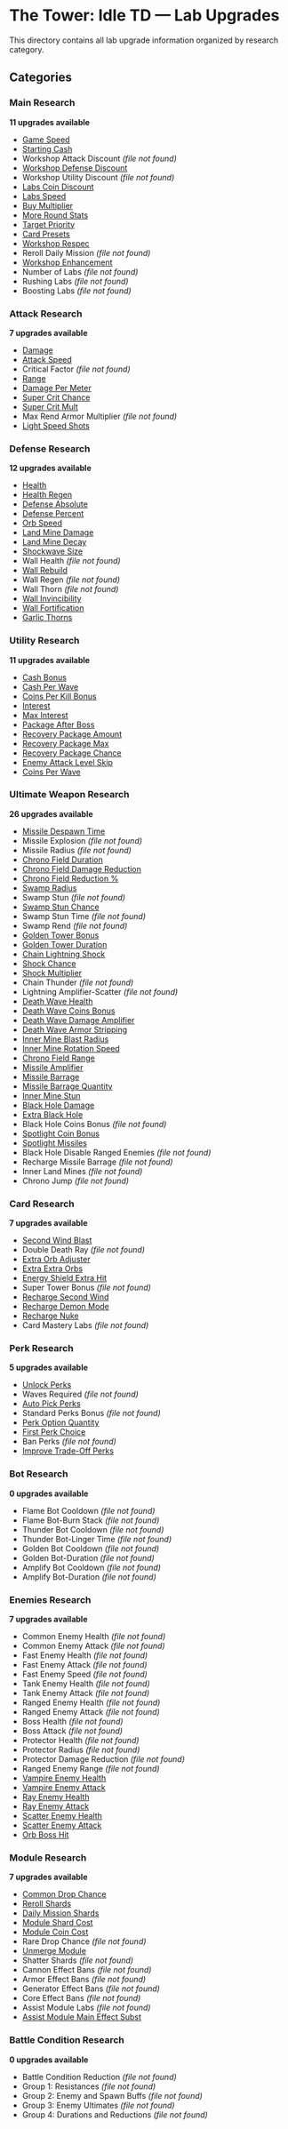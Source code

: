 # The Tower: Idle TD — Lab Upgrades

This directory contains all lab upgrade information organized by research category.

## Categories

### Main Research

**11 upgrades available**

- [Game Speed](main_research/game_speed.json)
- [Starting Cash](main_research/starting_cash.json)
- Workshop Attack Discount *(file not found)*
- [Workshop Defense Discount](main_research/workshop_defense_discount.json)
- Workshop Utility Discount *(file not found)*
- [Labs Coin Discount](main_research/labs_coin_discount.json)
- [Labs Speed](main_research/labs_speed.json)
- [Buy Multiplier](main_research/buy_multiplier.json)
- [More Round Stats](main_research/more_round_stats.json)
- [Target Priority](main_research/target_priority.json)
- [Card Presets](main_research/card_presets.json)
- [Workshop Respec](main_research/workshop_respec.json)
- Reroll Daily Mission *(file not found)*
- [Workshop Enhancement](main_research/workshop_enhancement.json)
- Number of Labs *(file not found)*
- Rushing Labs *(file not found)*
- Boosting Labs *(file not found)*

### Attack Research

**7 upgrades available**

- [Damage](attack_research/damage.json)
- [Attack Speed](attack_research/attack_speed.json)
- Critical Factor *(file not found)*
- [Range](attack_research/range.json)
- [Damage Per Meter](attack_research/damage_per_meter.json)
- [Super Crit Chance](attack_research/super_crit_chance.json)
- [Super Crit Mult](attack_research/super_crit_mult.json)
- Max Rend Armor Multiplier *(file not found)*
- [Light Speed Shots](attack_research/light_speed_shots.json)

### Defense Research

**12 upgrades available**

- [Health](defense_research/health.json)
- [Health Regen](defense_research/health_regen.json)
- [Defense Absolute](defense_research/defense_absolute.json)
- [Defense Percent](defense_research/defense_percent.json)
- [Orb Speed](defense_research/orb_speed.json)
- [Land Mine Damage](defense_research/land_mine_damage.json)
- [Land Mine Decay](defense_research/land_mine_decay.json)
- [Shockwave Size](defense_research/shockwave_size.json)
- Wall Health *(file not found)*
- [Wall Rebuild](defense_research/wall_rebuild.json)
- Wall Regen *(file not found)*
- Wall Thorn *(file not found)*
- [Wall Invincibility](defense_research/wall_invincibility.json)
- [Wall Fortification](defense_research/wall_fortification.json)
- [Garlic Thorns](defense_research/garlic_thorns.json)

### Utility Research

**11 upgrades available**

- [Cash Bonus](utility_research/cash_bonus.json)
- [Cash Per Wave](utility_research/cash_per_wave.json)
- [Coins Per Kill Bonus](utility_research/coins_per_kill_bonus.json)
- [Interest](utility_research/interest.json)
- [Max Interest](utility_research/max_interest.json)
- [Package After Boss](utility_research/package_after_boss.json)
- [Recovery Package Amount](utility_research/recovery_package_amount.json)
- [Recovery Package Max](utility_research/recovery_package_max.json)
- [Recovery Package Chance](utility_research/recovery_package_chance.json)
- [Enemy Attack Level Skip](utility_research/enemy_attack_level_skip.json)
- [Coins Per Wave](utility_research/coins_per_wave.json)

### Ultimate Weapon Research

**26 upgrades available**

- [Missile Despawn Time](ultimate_weapon_research/missile_despawn_time.json)
- Missile Explosion *(file not found)*
- Missile Radius *(file not found)*
- [Chrono Field Duration](ultimate_weapon_research/chrono_field_duration.json)
- [Chrono Field Damage Reduction](ultimate_weapon_research/chrono_field_damage_reduction.json)
- [Chrono Field Reduction %](ultimate_weapon_research/chrono_field_reduction.json)
- [Swamp Radius](ultimate_weapon_research/swamp_radius.json)
- Swamp Stun *(file not found)*
- [Swamp Stun Chance](ultimate_weapon_research/swamp_stun_chance.json)
- Swamp Stun Time *(file not found)*
- Swamp Rend *(file not found)*
- [Golden Tower Bonus](ultimate_weapon_research/golden_tower_bonus.json)
- [Golden Tower Duration](ultimate_weapon_research/golden_tower_duration.json)
- [Chain Lightning Shock](ultimate_weapon_research/chain_lightning_shock.json)
- [Shock Chance](ultimate_weapon_research/shock_chance.json)
- [Shock Multiplier](ultimate_weapon_research/shock_multiplier.json)
- Chain Thunder *(file not found)*
- Lightning Amplifier-Scatter *(file not found)*
- [Death Wave Health](ultimate_weapon_research/death_wave_health.json)
- [Death Wave Coins Bonus](ultimate_weapon_research/death_wave_coins_bonus.json)
- [Death Wave Damage Amplifier](ultimate_weapon_research/death_wave_damage_amplifier.json)
- [Death Wave Armor Stripping](ultimate_weapon_research/death_wave_armor_stripping.json)
- [Inner Mine Blast Radius](ultimate_weapon_research/inner_mine_blast_radius.json)
- [Inner Mine Rotation Speed](ultimate_weapon_research/inner_mine_rotation_speed.json)
- [Chrono Field Range](ultimate_weapon_research/chrono_field_range.json)
- [Missile Amplifier](ultimate_weapon_research/missile_amplifier.json)
- [Missile Barrage](ultimate_weapon_research/missile_barrage.json)
- [Missile Barrage Quantity](ultimate_weapon_research/missile_barrage_quantity.json)
- [Inner Mine Stun](ultimate_weapon_research/inner_mine_stun.json)
- [Black Hole Damage](ultimate_weapon_research/black_hole_damage.json)
- [Extra Black Hole](ultimate_weapon_research/extra_black_hole.json)
- Black Hole Coins Bonus *(file not found)*
- [Spotlight Coin Bonus](ultimate_weapon_research/spotlight_coin_bonus.json)
- [Spotlight Missiles](ultimate_weapon_research/spotlight_missiles.json)
- Black Hole Disable Ranged Enemies *(file not found)*
- Recharge Missile Barrage *(file not found)*
- Inner Land Mines *(file not found)*
- Chrono Jump *(file not found)*

### Card Research

**7 upgrades available**

- [Second Wind Blast](card_research/second_wind_blast.json)
- Double Death Ray *(file not found)*
- [Extra Orb Adjuster](card_research/extra_orb_adjuster.json)
- [Extra Extra Orbs](card_research/extra_extra_orbs.json)
- [Energy Shield Extra Hit](card_research/energy_shield_extra_hit.json)
- Super Tower Bonus *(file not found)*
- [Recharge Second Wind](card_research/recharge_second_wind.json)
- [Recharge Demon Mode](card_research/recharge_demon_mode.json)
- [Recharge Nuke](card_research/recharge_nuke.json)
- Card Mastery Labs *(file not found)*

### Perk Research

**5 upgrades available**

- [Unlock Perks](perk_research/unlock_perks.json)
- Waves Required *(file not found)*
- [Auto Pick Perks](perk_research/auto_pick_perks.json)
- Standard Perks Bonus *(file not found)*
- [Perk Option Quantity](perk_research/perk_option_quantity.json)
- [First Perk Choice](perk_research/first_perk_choice.json)
- Ban Perks *(file not found)*
- [Improve Trade-Off Perks](perk_research/improve_trade-off_perks.json)

### Bot Research

**0 upgrades available**

- Flame Bot Cooldown *(file not found)*
- Flame Bot-Burn Stack *(file not found)*
- Thunder Bot Cooldown *(file not found)*
- Thunder Bot-Linger Time *(file not found)*
- Golden Bot Cooldown *(file not found)*
- Golden Bot-Duration *(file not found)*
- Amplify Bot Cooldown *(file not found)*
- Amplify Bot-Duration *(file not found)*

### Enemies Research

**7 upgrades available**

- Common Enemy Health *(file not found)*
- Common Enemy Attack *(file not found)*
- Fast Enemy Health *(file not found)*
- Fast Enemy Attack *(file not found)*
- Fast Enemy Speed *(file not found)*
- Tank Enemy Health *(file not found)*
- Tank Enemy Attack *(file not found)*
- Ranged Enemy Health *(file not found)*
- Ranged Enemy Attack *(file not found)*
- Boss Health *(file not found)*
- Boss Attack *(file not found)*
- Protector Health *(file not found)*
- Protector Radius *(file not found)*
- Protector Damage Reduction *(file not found)*
- Ranged Enemy Range *(file not found)*
- [Vampire Enemy Health](enemies_research/vampire_enemy_health.json)
- [Vampire Enemy Attack](enemies_research/vampire_enemy_attack.json)
- [Ray Enemy Health](enemies_research/ray_enemy_health.json)
- [Ray Enemy Attack](enemies_research/ray_enemy_attack.json)
- [Scatter Enemy Health](enemies_research/scatter_enemy_health.json)
- [Scatter Enemy Attack](enemies_research/scatter_enemy_attack.json)
- [Orb Boss Hit](enemies_research/orb_boss_hit.json)

### Module Research

**7 upgrades available**

- [Common Drop Chance](module_research/common_drop_chance.json)
- [Reroll Shards](module_research/reroll_shards.json)
- [Daily Mission Shards](module_research/daily_mission_shards.json)
- [Module Shard Cost](module_research/module_shard_cost.json)
- [Module Coin Cost](module_research/module_coin_cost.json)
- Rare Drop Chance *(file not found)*
- [Unmerge Module](module_research/unmerge_module.json)
- Shatter Shards *(file not found)*
- Cannon Effect Bans *(file not found)*
- Armor Effect Bans *(file not found)*
- Generator Effect Bans *(file not found)*
- Core Effect Bans *(file not found)*
- Assist Module Labs *(file not found)*
- [Assist Module Main Effect Subst](module_research/assist_module_main_effect_subst.json)

### Battle Condition Research

**0 upgrades available**

- Battle Condition Reduction *(file not found)*
- Group 1: Resistances *(file not found)*
- Group 2: Enemy and Spawn Buffs *(file not found)*
- Group 3: Enemy Ultimates *(file not found)*
- Group 4: Durations and Reductions *(file not found)*
